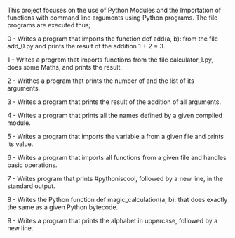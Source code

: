 This project focuses on the use of Python Modules and the Importation of functions with command line arguments using Python programs.
The file programs are executed thus;

0 - Writes a program that imports the function def add(a, b): from the file add_0.py and prints the result of the addition 1 + 2 = 3.

1 - Writes a program that imports functions from the file calculator_1.py, does some Maths, and prints the result.

2 - Writhes a program that prints the number of and the list of its arguments.

3 - Writes a program that prints the result of the addition of all arguments.

4 - Writes a program that prints all the names defined by a given compiled module.

5 - Writes a program that imports the variable a from a given file and prints its value.

6 - Writes a program that imports all functions from a given file and handles basic operations.

7 - Writes program that prints #pythoniscool, followed by a new line, in the standard output.

8 - Writes the Python function def magic_calculation(a, b): that does exactly the same as a given Python bytecode.

9 - Writes a program that prints the alphabet in uppercase, followed by a new line.

